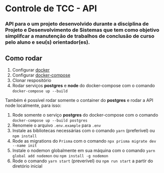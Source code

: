 # Controle de TCC - API

### API para o um projeto desenvolvido durante a disciplina de Projeto e Desenvolvimento de Sistemas que tem como objetivo simplifcar a manutenção de trabalhos de conclusão de curso pelo aluno e seu(s) orientador(es).

## Como rodar
1. Configurar [docker](https://docs.docker.com/get-docker/)
2. Configurar [docker-compose](https://docs.docker.com/compose/install/)
3. Clonar respositório
4. Rodar serviços **postgres** e **node** do docker-compose com o comando `docker-compose up --build`

Também é possível rodar somente o container do **postgres** e rodar a API node localmente, para isso:
1. Rode somente o serviço **postgres** do docker-compose com o comando `docker-compose up --build postgres`
2. Renomeie o arquivo `.env.example` para `.env`
3. Instale as bibliotecas necessárias com o comando `yarn` (preferível) ou `npm install`
4. Rode as migrations do `Prisma` com o comando `npx prisma migrate dev --name init`
5. Instale o nodemon globalmente em sua máquina com o comando `yarn global add nodemon` ou `npm install -g nodemon`
6. Rode o comando `yarn start` (preverível) ou `npm run start` a partir do diretório inicial
